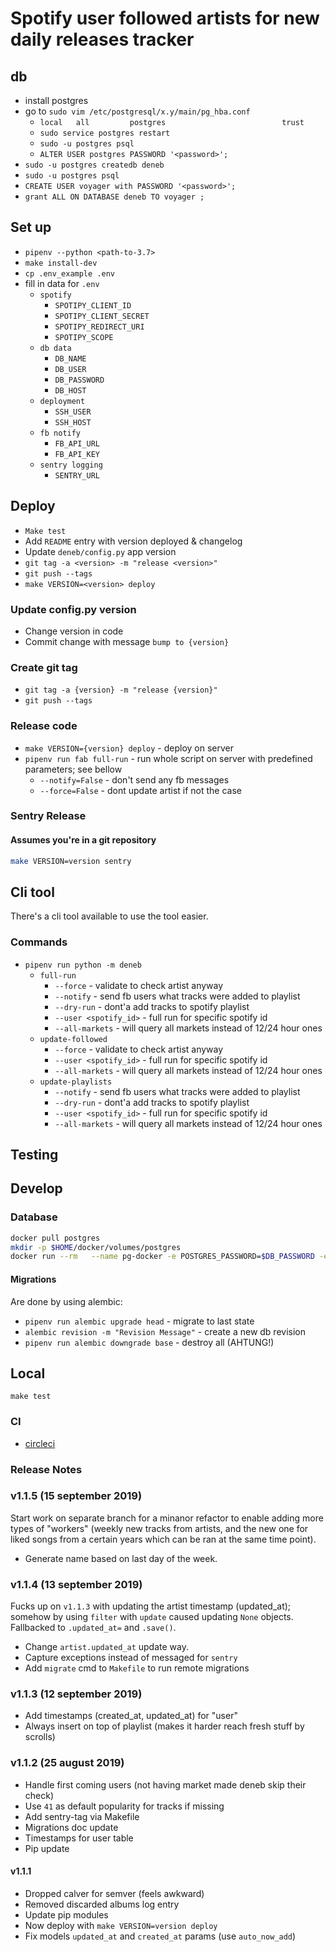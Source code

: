 # Spotify user followed artists for new daily releases tracker

## db

- install postgres
- go to `sudo vim /etc/postgresql/x.y/main/pg_hba.conf`
  - `local   all         postgres                          trust`
  - `sudo service postgres restart`
  - `sudo -u postgres psql`
  - `ALTER USER postgres PASSWORD '<password>';`
- `sudo -u postgres createdb deneb`
- `sudo -u postgres psql`
- `CREATE USER voyager with PASSWORD '<password>';`
- `grant ALL ON DATABASE deneb TO voyager ;`

## Set up

- `pipenv --python <path-to-3.7>`
- `make install-dev`
- `cp .env_example .env`
- fill in data for `.env`
  - `spotify`
    - `SPOTIPY_CLIENT_ID`
    - `SPOTIPY_CLIENT_SECRET`
    - `SPOTIPY_REDIRECT_URI`
    - `SPOTIPY_SCOPE`
  - `db data`
    - `DB_NAME`
    - `DB_USER`
    - `DB_PASSWORD`
    - `DB_HOST`
  - `deployment`
    - `SSH_USER`
    - `SSH_HOST`
  - `fb notify`
    - `FB_API_URL`
    - `FB_API_KEY`
  - `sentry logging`
    - `SENTRY_URL`

## Deploy

- `Make test`
- Add `README` entry with version deployed & changelog
- Update `deneb/config.py` app version
- `git tag -a <version> -m "release <version>"`
- `git push --tags`
- `make VERSION=<version> deploy`

### Update config.py version

- Change version in code
- Commit change with message `bump to {version}`

### Create git tag

- `git tag -a {version} -m "release {version}"`
- `git push --tags`

### Release code

- `make VERSION={version} deploy` - deploy on server
- `pipenv run fab full-run` - run whole script on server with predefined parameters; see bellow
  - `--notify=False` - don't send any fb messages
  - `--force=False` - dont update artist if not the case

### Sentry Release

#### Assumes you're in a git repository

```bash
make VERSION=version sentry
```

## Cli tool

There's a cli tool available to use the tool easier.

### Commands

- `pipenv run python -m deneb`
  - `full-run`
    - `--force` - validate to check artist anyway
    - `--notify` - send fb users what tracks were added to playlist
    - `--dry-run` - dont'a add tracks to spotify playlist
    - `--user <spotify_id>` - full run for specific spotify id
    - `--all-markets` - will query all markets instead of 12/24 hour ones
  - `update-followed`
    - `--force` - validate to check artist anyway
    - `--user <spotify_id>` - full run for specific spotify id
    - `--all-markets` - will query all markets instead of 12/24 hour ones
  - `update-playlists`
    - `--notify` - send fb users what tracks were added to playlist
    - `--dry-run` - dont'a add tracks to spotify playlist
    - `--user <spotify_id>` - full run for specific spotify id
    - `--all-markets` - will query all markets instead of 12/24 hour ones

## Testing

## Develop

### Database

```bash
docker pull postgres
mkdir -p $HOME/docker/volumes/postgres
docker run --rm   --name pg-docker -e POSTGRES_PASSWORD=$DB_PASSWORD -e POSTGRES_USER=$DB_USER -d -p 5432:5432 -v $HOME/docker/volumes/postgres:/var/lib/postgresql/data  postgres
```

#### Migrations

Are done by using alembic:

- `pipenv run alembic upgrade head` - migrate to last state
- `alembic revision -m "Revision Message"` - create a new db revision
- `pipenv run alembic downgrade base` - destroy all (AHTUNG!)

## Local

`make test`

### CI

- [circleci](https://circleci.com/bb/DTailor/deneb)

### Release Notes

### v1.1.5 (15 september 2019)

Start work on separate branch for a minanor refactor to enable adding more types
of "workers" (weekly new tracks from artists, and the new one for liked songs from a certain years which can be ran at the same time point).

- Generate name based on last day of the week.

### v1.1.4 (13 september 2019)

Fucks up on `v1.1.3` with updating the artist timestamp (updated_at); somehow by using `filter` with `update` caused updating `None` objects. Fallbacked to `.updated_at=` and `.save()`.

- Change `artist.updated_at` update way.
- Capture exceptions instead of messaged for `sentry`
- Add `migrate` cmd to `Makefile` to run remote migrations

### v1.1.3 (12 september 2019)

- Add timestamps (created_at, updated_at) for "user"
- Always insert on top of playlist (makes it harder reach fresh stuff by scrolls)

### v1.1.2 (25 august 2019)

- Handle first coming users (not having market made deneb skip their check)
- Use `41` as default popularity for tracks if missing
- Add sentry-tag via Makefile
- Migrations doc update
- Timestamps for user table
- Pip update

#### v1.1.1

- Dropped calver for semver (feels awkward)
- Removed discarded albums log entry
- Update pip modules
- Now deploy with `make VERSION=version deploy`
- Fix models `updated_at` and `created_at` params (use `auto_now_add`)
